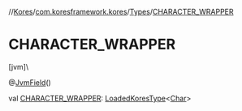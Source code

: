 //[Kores](../../../index.md)/[com.koresframework.kores](../index.md)/[Types](index.md)/[CHARACTER_WRAPPER](-c-h-a-r-a-c-t-e-r_-w-r-a-p-p-e-r.md)

# CHARACTER_WRAPPER

[jvm]\

@[JvmField](https://kotlinlang.org/api/latest/jvm/stdlib/kotlin.jvm/-jvm-field/index.html)()

val [CHARACTER_WRAPPER](-c-h-a-r-a-c-t-e-r_-w-r-a-p-p-e-r.md): [LoadedKoresType](../../com.koresframework.kores.type/-loaded-kores-type/index.md)<[Char](https://kotlinlang.org/api/latest/jvm/stdlib/kotlin/-char/index.html)>
